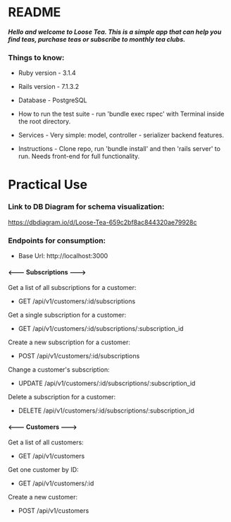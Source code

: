# README

***Hello and welcome to Loose Tea. This is a simple app that can help you find teas, purchase teas or subscribe to monthly tea clubs.***

### Things to know:

* Ruby version - 3.1.4

* Rails version - 7.1.3.2

* Database - PostgreSQL

* How to run the test suite - run 'bundle exec rspec' with Terminal inside the root directory.

* Services - Very simple: model, controller - serializer backend features. 

* Instructions - Clone repo, run 'bundle install' and then 'rails server' to run. 
Needs front-end for full functionality. 

# Practical Use
### Link to DB Diagram for schema visualization:
https://dbdiagram.io/d/Loose-Tea-659c2bf8ac844320ae79928c

### Endpoints for consumption:

- Base Url: http://localhost:3000


#### <--- Subscriptions --->

Get a list of all subscriptions for a customer:
- GET /api/v1/customers/:id/subscriptions

Get a single subscription for a customer:
- GET /api/v1/customers/:id/subscriptions/:subscription_id

Create a new subscription for a customer:
- POST /api/v1/customers/:id/subscriptions

Change a customer's subscription:
- UPDATE /api/v1/customers/:id/subscriptions/:subscription_id

Delete a subscription for a customer:
- DELETE /api/v1/customers/:id/subscriptions/:subscription_id

#### <--- Customers --->

Get a list of all customers: 
- GET /api/v1/customers

Get one customer by ID:
- GET /api/v1/customers/:id

Create a new customer:
- POST /api/v1/customers

